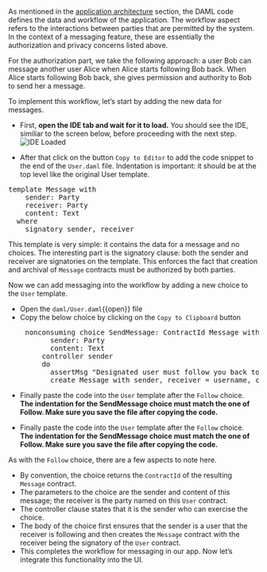As mentioned in the [application architecture](https://docs.daml.com/getting-started/app-architecture.html) section, the DAML code defines the data and workflow of the application. The workflow aspect refers to the interactions between parties that are permitted by the system. In the context of a messaging feature, these are essentially the authorization and privacy concerns listed above.

For the authorization part, we take the following approach: a user Bob can message another user Alice when Alice starts following Bob back. When Alice starts following Bob back, she gives permission and authority to Bob to send her a message.

To implement this workflow, let’s start by adding the new data for messages.

- First, **open the IDE tab and wait for it to load.** You should see the IDE, similiar to the screen below, before proceeding with the next step.
![IDE Loaded](/daml/courses/getting-started/your-first-feature/assets/IDE-loaded.png)

- After that click on the button `Copy to Editor` to add the code snippet to the end of the `User.daml` file. Indentation is important: it should be at the top level like the original User template.

<pre class="file" data-filename="daml/User.daml" data-target="replace">
template Message with
    sender: Party
    receiver: Party
    content: Text
  where
    signatory sender, receiver
</pre>

This template is very simple: it contains the data for a message and no choices. The interesting part is the signatory clause: both the sender and receiver are signatories on the template. This enforces the fact that creation and archival of `Message` contracts must be authorized by both parties.

Now we can add messaging into the workflow by adding a new choice to the `User` template.

- Open the `daml/User.daml`{{open}} file
- Copy the below choice by clicking on the `Copy to Clipboard` button

<pre class="file" data-target="clipboard">
    nonconsuming choice SendMessage: ContractId Message with
          sender: Party
          content: Text
        controller sender
        do
          assertMsg "Designated user must follow you back to send a message" (elem sender following)
          create Message with sender, receiver = username, content
</pre>

- Finally paste the code into the `User` template after the `Follow` choice. **The indentation for the SendMessage choice must match the one of Follow. Make sure you save the file after copying the code.**

- Finally paste the code into the `User` template after the `Follow` choice. **The indentation for the SendMessage choice must match the one of Follow. Make sure you save the file after copying the code.**

As with the `Follow` choice, there are a few aspects to note here.

- By convention, the choice returns the `ContractId` of the resulting `Message` contract.
- The parameters to the choice are the sender and content of this message; the receiver is the party named on this `User` contract.
- The controller clause states that it is the sender who can exercise the choice.
- The body of the choice first ensures that the sender is a user that the receiver is following and then creates the `Message` contract with the receiver being the signatory of the `User` contract.
- This completes the workflow for messaging in our app. Now let’s integrate this functionality into the UI.
